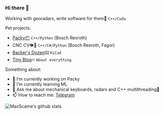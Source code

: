### Hi there 👋

Working with georadars, write software for them📡 `C++/Cuda`<br>

Pet projects: 
- [Packy📦](https://github.com/MaxScame/Packy) `C++/Python` (Bosch Rexroth)
- CNC CV👁️🦾 `C++/C#/Python` (Bosch Rexroth, Fagor)
- [Backer's Dozen](https://github.com/MaxScame/Bakers-dozen)⌨️ `KiCad`
- [Tiny Blog](https://maxscame.github.io/)🔥 `About everything` 

Something about:

- 🔭 I’m currently working on Packy
- 🌱 I’m currently learning ML
- 💬 Ask me about mechanical keyboards, radars and C++ multithreading🌚
- 📫 How to reach me: [Telegram](https://t.me/outside_space)

![MaxScame's github stats](https://github-readme-stats.vercel.app/api?username=MaxScame&count_private=true&show_icons=true&theme=vue)
